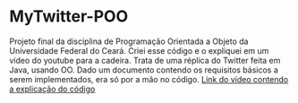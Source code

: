 # MyTwitter-POO
Projeto final da disciplina de Programação Orientada a Objeto da Universidade Federal do Ceará.
Criei esse código e o expliquei em um vídeo do youtube para a cadeira.
Trata de uma réplica do Twitter feita em Java, usando OO. Dado um documento contendo os requisitos básicos a serem implementados, era só por a mão no código.
[Link do vídeo contendo a explicação do código](https://youtu.be/vHXKrHnZuek)
